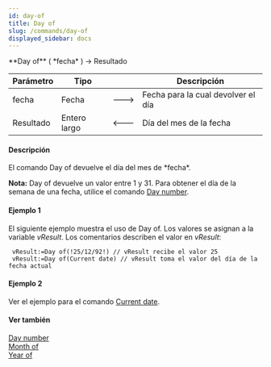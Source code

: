 ```yaml
---
id: day-of
title: Day of
slug: /commands/day-of
displayed_sidebar: docs
---
```


<!--REF #_command_.Day of.Syntax-->**Day of** ( *fecha* ) -> Resultado<!-- END REF-->
<!--REF #_command_.Day of.Params-->
| Parámetro | Tipo |  | Descripción |
| --- | --- | --- | --- |
| fecha | Fecha | &#x1F852; | Fecha para la cual devolver el día |
| Resultado | Entero largo | &#x1F850; | Día del mes de la fecha |

<!-- END REF-->

#### Descripción 

<!--REF #_command_.Day of.Summary-->El comando Day of devuelve el día del mes de *fecha*.<!-- END REF-->

**Nota:** Day of devuelve un valor entre 1 y 31\. Para obtener el día de la semana de una fecha, utilice el comando [Day number](day-number.md "Day number").

#### Ejemplo 1 

El siguiente ejemplo muestra el uso de Day of. Los valores se asignan a la variable *vResult*. Los comentarios describen el valor en *vResult*:

```4d
 vResult:=Day of(!25/12/92!) // vResult recibe el valor 25
 vResult:=Day of(Current date) // vResult toma el valor del día de la fecha actual
```

#### Ejemplo 2 

Ver el ejemplo para el comando [Current date](current-date.md "Current date").

#### Ver también 

[Day number](day-number.md)  
[Month of](month-of.md)  
[Year of](year-of.md)  